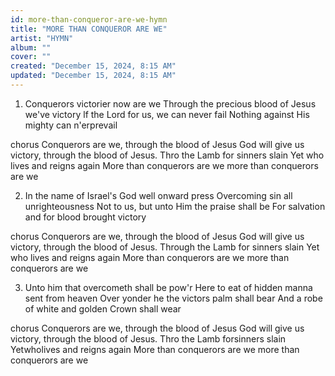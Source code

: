 ```yaml
---
id: more-than-conqueror-are-we-hymn
title: "MORE THAN CONQUEROR ARE WE"
artist: "HYMN"
album: ""
cover: ""
created: "December 15, 2024, 8:15 AM"
updated: "December 15, 2024, 8:15 AM"
---
```



1. Conquerors victorier now are we
Through the precious blood of Jesus
we've victory
lf the Lord for us, we can never fail
Nothing against His mighty can
n'erprevail

chorus
Conquerors are we, through the
blood of Jesus
God will give us
victory, through the blood of Jesus.
Thro the Lamb for sinners slain
Yet who lives and reigns again
More than conquerors are we
more than conquerors are we

2. In the name of Israel's God well
onward press
Overcoming sin all
unrighteousness
Not to us, but unto Him the praise
shall be
For salvation and for blood brought
victory

chorus
Conquerors are we, through the
blood of Jesus
God will give us
victory, through the blood of Jesus.
Through the Lamb for sinners slain
Yet who lives and reigns again
More than conquerors are we
more than conquerors are we

3. Unto him that overcometh shall be
pow'r
Here to eat of hidden manna sent
from heaven
Over yonder he the victors palm
shall bear
And a robe of white and golden
Crown shall wear

chorus
Conquerors are we, through the
blood of Jesus
God will give us
victory, through the blood of Jesus.
Thro the Lamb forsinners slain
Yetwholives and reigns again
More than conquerors are we
more than conquerors are we